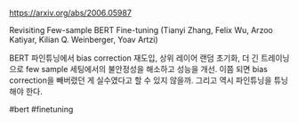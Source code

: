 https://arxiv.org/abs/2006.05987

Revisiting Few-sample BERT Fine-tuning (Tianyi Zhang, Felix Wu, Arzoo Katiyar, Kilian Q. Weinberger, Yoav Artzi)

BERT 파인튜닝에서 bias correction 재도입, 상위 레이어 랜덤 초기화, 더 긴 트레이닝으로 few sample 세팅에서의 불안정성을 해소하고 성능을 개선. 이쯤 되면 bias correction을 빼버렸던 게 실수였다고 할 수 있지 않을까. 그리고 역시 파인튜닝을 튜닝해야 한다.

#bert #finetuning 
